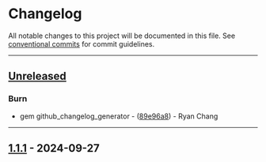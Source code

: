 # Changelog

All notable changes to this project will be documented in this file. See [conventional commits](https://www.conventionalcommits.org/) for commit guidelines.

---
## [Unreleased](https://github.com/ryancyq/rodiff/tree/HEAD)

### Burn

- gem github_changelog_generator - ([89e96a8](https://github.com/ryancyq/rodiff/commit/89e96a87dab4af738e842a4402a655468144592c)) - Ryan Chang

---
## [1.1.1](https://github.com/ryancyq/rodiff/compare/v1.1.0..v1.1.1) - 2024-09-27

<!-- generated by git-cliff -->
